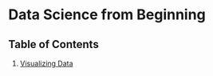 Data Science from Beginning
=========================


## Table of Contents

1. [Visualizing Data](https://github.com/sanjusci/data-science/blob/master/visualization.py)
